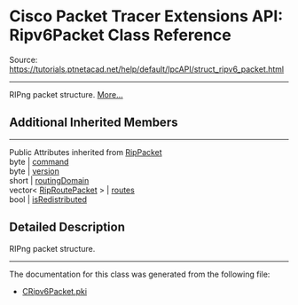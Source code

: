 # Cisco Packet Tracer Extensions API: Ripv6Packet Class Reference

Source: https://tutorials.ptnetacad.net/help/default/IpcAPI/struct_ripv6_packet.html

---

RIPng packet structure. [More...](struct_ripv6_packet.html#details)

##  Additional Inherited Members  
  
---  
Public Attributes inherited from [RipPacket](struct_rip_packet.html)  
byte | [command](struct_rip_packet.html#a548d950308bf09d127123d0d6aa19c5b)  
byte | [version](struct_rip_packet.html#a5e5ea7be1d246af542d0e97bdab0be74)  
short | [routingDomain](struct_rip_packet.html#abc3212e1f679bfbc3d0394de16209144)  
vector< [RipRoutePacket](struct_rip_route_packet.html) > | [routes](struct_rip_packet.html#a2ed72c6edc098adbf23773cdbac86b1f)  
bool | [isRedistributed](struct_rip_packet.html#a8f5c6a7439d7c8b7b8ac4820a22b261d)  
  
## Detailed Description

RIPng packet structure. 

* * *

The documentation for this class was generated from the following file:

  * [CRipv6Packet.pki](_c_ripv6_packet_8pki.html)


